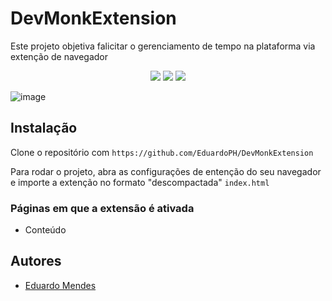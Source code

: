 # DevMonkExtension

Este projeto objetiva falicitar o gerenciamento de tempo na plataforma via extenção de navegador

<p align="center">
  <a href="#"><img src="https://img.shields.io/badge/HTML5-%23E34F26.svg?style=for-the-badge&logo=html5&logoColor=white"></a>
  <a href="#"><img src="https://img.shields.io/badge/CSS3-%231572B6.svg?style=for-the-badge&logo=css3&logoColor=white"></a>
  <a href="#"><img src="https://img.shields.io/badge/JavaScript-%23F7DF1E.svg?style=for-the-badge&logo=javascript&logoColor=black"></a>
</p>

![image](https://github.com/EduardoPH/DevMonkExtension/assets/88357842/fec453f3-af67-4e4c-92df-c7b267ca1f14)


## Instalação

Clone o repositório com ```https://github.com/EduardoPH/DevMonkExtension```

Para rodar o projeto, abra as configurações de entenção do seu navegador e importe a extenção no formato "descompactada" ```index.html```

### Páginas em que a extensão é ativada
- Conteúdo

## Autores

- [Eduardo Mendes](https://www.github.com/EduardoPH)
